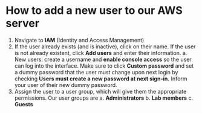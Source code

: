 # How to add a new user to our AWS server

1. Navigate to **IAM** (Identity and Access Management)
2. If the user already exists (and is inactive), click on their name. If the user is not already existent, click **Add users** and enter their information.
  a. New users: create a username and **enable console access** so the user can log into the interface. Make sure to click **Custom password** and set a dummy password that the user must change upon next login by checking **Users must create a new password at next sign-in.** Inform your user of their new dummy password.
3. Assign the user to a user group, which will give them the appropriate permissions. Our user groups are
  a. **Administrators**
  b. **Lab members**
  c. **Guests**

